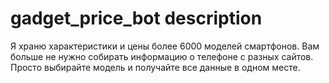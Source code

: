 # gadget_price_bot description

Я храню характеристики и цены более 6000 моделей смартфонов.
Вам больше не нужно собирать информацию о телефоне с разных сайтов.
Просто выбирайте модель и получайте все данные в одном месте.